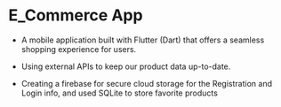    # E_Commerce App 


 - A mobile application built with Flutter (Dart) that offers a seamless 
   shopping experience for users.
 
 - Using external APIs to keep our product data up-to-date.
 
 - Creating a firebase for secure cloud storage for the Registration and 
   Login info, and used SQLite to store favorite products
